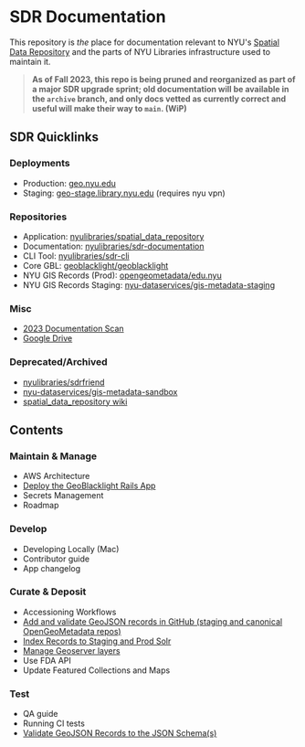 # SDR Documentation

This repository is *the* place for documentation relevant to NYU's [Spatial Data Repository](https://geo.nyu.edu) and the parts of NYU Libraries infrastructure used to maintain it.

> **As of Fall 2023, this repo is being pruned and reorganized as part of a major SDR upgrade sprint; old documentation will be available in the `archive` branch, and only docs vetted as currently correct and useful will make their way to `main`. (WiP)**

## SDR Quicklinks

### Deployments
- Production: [geo.nyu.edu](https://geo.nyu.edu)
- Staging: [geo-stage.library.nyu.edu](https://geo-stage.library.nyu.edu/) (requires nyu vpn)

### Repositories
- Application: [nyulibraries/spatial_data_repository](https://github.com/nyulibraries/spatial_data_repository)
- Documentation: [nyulibraries/sdr-documentation](https://github.com/nyulibraries/sdr-documentation)
- CLI Tool: [nyulibraries/sdr-cli](https://github.com/nyulibraries/sdr-cli)
- Core GBL: [geoblacklight/geoblacklight](https://github.com/geoblacklight/geoblacklight)
- NYU GIS Records (Prod): [opengeometadata/edu.nyu](https://github.com/opengeometadata/edu.nyu)
- NYU GIS Records Staging: [nyu-dataservices/gis-metadata-staging](https://github.com/nyu-dataservices/gis-metadata-staging)

### Misc
- [2023 Documentation Scan](https://docs.google.com/spreadsheets/d/1cEoenvQXXhaA6mCGs4gtJlEN_AasXOArnFJa-561Kq0)
- [Google Drive](https://drive.google.com/drive/folders/0B1StS1CI0jNRfmRkZ1BHbXRUdkJlemFoeUNsRDdxOUxUdVotTWpqdmJfRFFSei1DTUc0cUE)

### Deprecated/Archived
- [nyulibraries/sdrfriend](https://github.com/nyulibraries/sdrfriend)
- [nyu-dataservices/gis-metadata-sandbox](https://github.com/nyu-dataservices/gis-metadata-sandbox)
- [spatial_data_repository wiki](https://github.com/NYULibraries/spatial_data_repository/wiki)


## Contents

### Maintain & Manage
- AWS Architecture
- [Deploy the GeoBlacklight Rails App](maintain/deploy.md)
- Secrets Management
- Roadmap

### Develop
- Developing Locally (Mac)
- Contributor guide
- App changelog

### Curate & Deposit
- Accessioning Workflows
- [Add and validate GeoJSON records in GitHub (staging and canonical OpenGeoMetadata repos)](curate/add-json-records.md)
- [Index Records to Staging and Prod Solr](curate/index-records-solr.md)
- [Manage Geoserver layers](curate/geoserver-layer-management.md)
- Use FDA API
- Update Featured Collections and Maps

### Test
- QA guide
- Running CI tests
- [Validate GeoJSON Records to the JSON Schema(s)](curate/add-json-records.md#local-development--validation)


